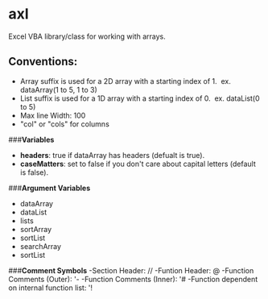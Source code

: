 # axl
Excel VBA library/class for working with arrays.

## Conventions:
* Array suffix is used for a 2D array with a starting index of 1. &nbsp;ex. dataArray(1 to 5, 1 to 3)
* List suffix is used for a 1D array with a starting index of 0.  &nbsp;ex. dataList(0 to 5)
* Max line Width: 100
* "col" or "cols" for columns

###**Variables**
* **headers**: true if dataArray has headers (defualt is true). 
* **caseMatters**: set to false if you don't care about capital letters (default is false).

###**Argument Variables**
* dataArray
* dataList
* lists
* sortArray
* sortList
* searchArray
* sortList

###**Comment Symbols**
-Section Header: //
-Funtion Header: @
-Function Comments (Outer): '-
-Function Comments (Inner): '#
-Function dependent on internal function list: '!
